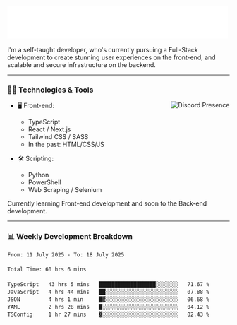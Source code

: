 <img src="assets/wave.svg" alt=":wave:" />

I'm a self-taught developer, who's currently pursuing a Full-Stack development to create stunning user experiences on the front-end, and scalable and secure infrastructure on the backend.

---

### 🧑‍💻 Technologies & Tools

<a href="https://discord.com/users/414304208649453568" target="_blank" rel="nofollow">
   <img src="https://lanyard-profile-readme.vercel.app/api/414304208649453568?idleMessage=Probably%20doing%20something%20else..." alt="Discord Presence" align="right">
</a>

- 🖥️ Front-end:

  - TypeScript
  - React / Next.js
  - Tailwind CSS / SASS
  - In the past: HTML/CSS/JS

- 🛠 Scripting:

  - Python
  - PowerShell
  - Web Scraping / Selenium

Currently learning Front-end development and soon to the Back-end development.

---

### 📊 Weekly Development Breakdown

<!--START_SECTION:waka-->

```txt
From: 11 July 2025 - To: 18 July 2025

Total Time: 60 hrs 6 mins

TypeScript   43 hrs 5 mins   ██████████████████░░░░░░░   71.67 %
JavaScript   4 hrs 44 mins   ██░░░░░░░░░░░░░░░░░░░░░░░   07.88 %
JSON         4 hrs 1 min     █▓░░░░░░░░░░░░░░░░░░░░░░░   06.68 %
YAML         2 hrs 28 mins   █░░░░░░░░░░░░░░░░░░░░░░░░   04.12 %
TSConfig     1 hr 27 mins    ▓░░░░░░░░░░░░░░░░░░░░░░░░   02.43 %
```

<!--END_SECTION:waka-->
